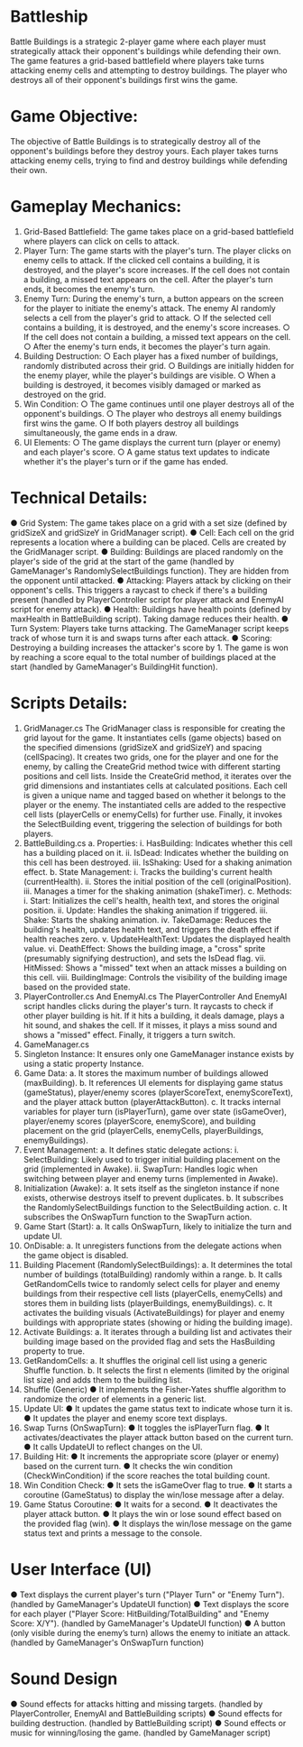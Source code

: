 # Battleship
 Battle Buildings is a strategic 2-player game where each player must strategically attack their opponent's buildings while defending their own. The game features a grid-based battlefield where players take turns attacking enemy cells and attempting to destroy buildings. The player who destroys all of their opponent's buildings first wins the game.
# Game Objective:
The objective of Battle Buildings is to strategically destroy all of the opponent's buildings before
they destroy yours. Each player takes turns attacking enemy cells, trying to find and destroy
buildings while defending their own.

# Gameplay Mechanics:
1. Grid-Based Battlefield: The game takes place on a grid-based battlefield where players can click on cells
to attack.
2. Player Turn: The game starts with the player's turn. The player clicks on enemy cells to attack. If the clicked cell contains a building, it is destroyed, and the player's score increases. If the cell does not contain a building, a missed text appears on the cell. After the player's turn ends, it becomes the enemy's turn.
3. Enemy Turn: During the enemy's turn, a button appears on the screen for the player to initiate
the enemy's attack. The enemy AI randomly selects a cell from the player's grid to attack.
○ If the selected cell contains a building, it is destroyed, and the enemy's score increases.
○ If the cell does not contain a building, a missed text appears on the cell.
○ After the enemy's turn ends, it becomes the player's turn again.
4. Building Destruction:
○ Each player has a fixed number of buildings, randomly distributed across their
grid.
○ Buildings are initially hidden for the enemy player, while the player's buildings are
visible.
○ When a building is destroyed, it becomes visibly damaged or marked as
destroyed on the grid.
5. Win Condition:
○ The game continues until one player destroys all of the opponent's buildings.
○ The player who destroys all enemy buildings first wins the game.
○ If both players destroy all buildings simultaneously, the game ends in a draw.
6. UI Elements:
○ The game displays the current turn (player or enemy) and each player's score.
○ A game status text updates to indicate whether it's the player's turn or if the game
has ended.

# Technical Details:
● Grid System: The game takes place on a grid with a set size (defined by gridSizeX and
gridSizeY in GridManager script).
● Cell: Each cell on the grid represents a location where a building can be placed. Cells
are created by the GridManager script.
● Building: Buildings are placed randomly on the player's side of the grid at the start of
the game (handled by GameManager's RandomlySelectBuildings function). They are
hidden from the opponent until attacked.
● Attacking: Players attack by clicking on their opponent's cells. This triggers a raycast to
check if there's a building present (handled by PlayerController script for player attack
and EnemyAI script for enemy attack).
● Health: Buildings have health points (defined by maxHealth in BattleBuilding script).
Taking damage reduces their health.
● Turn System: Players take turns attacking. The GameManager script keeps track of
whose turn it is and swaps turns after each attack.
● Scoring: Destroying a building increases the attacker's score by 1. The game is won by
reaching a score equal to the total number of buildings placed at the start (handled by
GameManager's BuildingHit function).

# Scripts Details:
1. GridManager.cs
The GridManager class is responsible for creating the grid layout for the game. It
instantiates cells (game objects) based on the specified dimensions (gridSizeX and
gridSizeY) and spacing (cellSpacing). It creates two grids, one for the player and one for
the enemy, by calling the CreateGrid method twice with different starting positions and
cell lists.
Inside the CreateGrid method, it iterates over the grid dimensions and instantiates cells
at calculated positions. Each cell is given a unique name and tagged based on whether
it belongs to the player or the enemy. The instantiated cells are added to the respective
cell lists (playerCells or enemyCells) for further use. Finally, it invokes the SelectBuilding
event, triggering the selection of buildings for both players.
2. BattleBuilding.cs
a. Properties:
i. HasBuilding: Indicates whether this cell has a building placed on it.
ii. IsDead: Indicates whether the building on this cell has been destroyed.
iii. IsShaking: Used for a shaking animation effect.
b. State Management:
i. Tracks the building's current health (currentHealth).
ii. Stores the initial position of the cell (originalPosition).
iii. Manages a timer for the shaking animation (shakeTimer).
c. Methods:
i. Start: Initializes the cell's health, health text, and stores the original
position.
ii. Update: Handles the shaking animation if triggered.
iii. Shake: Starts the shaking animation.
iv. TakeDamage: Reduces the building's health, updates health text, and
triggers the death effect if health reaches zero.
v. UpdateHealthText: Updates the displayed health value.
vi. DeathEffect: Shows the building image, a "cross" sprite (presumably
signifying destruction), and sets the IsDead flag.
vii. HitMissed: Shows a "missed" text when an attack misses a building on
this cell.
viii. BuildingImage: Controls the visibility of the building image based on the
provided state.
3. PlayerController.cs And EnemyAI.cs
The PlayerController And EnemyAI script handles clicks during the player's turn. It
raycasts to check if other player building is hit. If it hits a building, it deals damage, plays
a hit sound, and shakes the cell. If it misses, it plays a miss sound and shows a "missed"
effect. Finally, it triggers a turn switch.
4. GameManager.cs
1. Singleton Instance: It ensures only one GameManager instance exists by using
a static property Instance.
2. Game Data:
a. It stores the maximum number of buildings allowed (maxBuilding).
b. It references UI elements for displaying game status (gameStatus),
player/enemy scores (playerScoreText, enemyScoreText), and the player
attack button (playerAttackButton).
c. It tracks internal variables for player turn (isPlayerTurn), game over state
(isGameOver), player/enemy scores (playerScore, enemyScore), and
building placement on the grid (playerCells, enemyCells, playerBuildings,
enemyBuildings).
3. Event Management:
a. It defines static delegate actions:
i. SelectBuilding: Likely used to trigger initial building placement on
the grid (implemented in Awake).
ii. SwapTurn: Handles logic when switching between player and
enemy turns (implemented in Awake).
4. Initialization (Awake):
a. It sets itself as the singleton instance if none exists, otherwise destroys
itself to prevent duplicates.
b. It subscribes the RandomlySelectBuildings function to the SelectBuilding
action.
c. It subscribes the OnSwapTurn function to the SwapTurn action.
5. Game Start (Start):
a. It calls OnSwapTurn, likely to initialize the turn and update UI.
6. OnDisable:
a. It unregisters functions from the delegate actions when the game object is
disabled.
7. Building Placement (RandomlySelectBuildings):
a. It determines the total number of buildings (totalBuilding) randomly within
a range.
b. It calls GetRandomCells twice to randomly select cells for player and
enemy buildings from their respective cell lists (playerCells, enemyCells)
and stores them in building lists (playerBuildings, enemyBuildings).
c. It activates the building visuals (ActivateBuildings) for player and enemy
buildings with appropriate states (showing or hiding the building image).
8. Activate Buildings:
a. It iterates through a building list and activates their building image based
on the provided flag and sets the HasBuilding property to true.
9. GetRandomCells:
a. It shuffles the original cell list using a generic Shuffle function.
b. It selects the first n elements (limited by the original list size) and adds
them to the building list.
10. Shuffle (Generic)
● It implements the Fisher-Yates shuffle algorithm to randomize the order of
elements in a generic list.
11. Update UI:
● It updates the game status text to indicate whose turn it is.
● It updates the player and enemy score text displays.
12. Swap Turns (OnSwapTurn):
● It toggles the isPlayerTurn flag.
● It activates/deactivates the player attack button based on the current turn.
● It calls UpdateUI to reflect changes on the UI.
13. Building Hit:
● It increments the appropriate score (player or enemy) based on the current turn.
● It checks the win condition (CheckWinCondition) if the score reaches the total
building count.
14. Win Condition Check:
● It sets the isGameOver flag to true.
● It starts a coroutine (GameStatus) to display the win/lose message after a delay.
15. Game Status Coroutine:
● It waits for a second.
● It deactivates the player attack button.
● It plays the win or lose sound effect based on the provided flag (win).
● It displays the win/lose message on the game status text and prints a message to
the console.

# User Interface (UI)
● Text displays the current player's turn ("Player Turn" or "Enemy Turn"). (handled by
GameManager's UpdateUI function)
● Text displays the score for each player ("Player Score: HitBuilding/TotalBuilding" and
"Enemy Score: X/Y"). (handled by GameManager's UpdateUI function)
● A button (only visible during the enemy’s turn) allows the enemy to initiate an attack.
(handled by GameManager's OnSwapTurn function)

# Sound Design
● Sound effects for attacks hitting and missing targets. (handled by PlayerController,
EnemyAI and BattleBuilding scripts)
● Sound effects for building destruction. (handled by BattleBuilding script)
● Sound effects or music for winning/losing the game. (handled by GameManager script)


